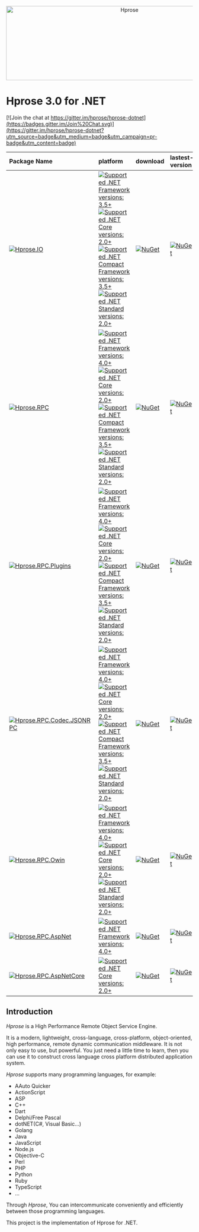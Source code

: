 <p align="center"><img src="https://hprose.com/banner.@2x.png" alt="Hprose" title="Hprose" width="650" height="200" /></p>

# Hprose 3.0 for .NET

[![Join the chat at https://gitter.im/hprose/hprose-dotnet](https://badges.gitter.im/Join%20Chat.svg)](https://gitter.im/hprose/hprose-dotnet?utm_source=badge&utm_medium=badge&utm_campaign=pr-badge&utm_content=badge)


  Package Name  | platform | download | lastest-version |
:---------------|:---------|:---------|:-----------------
[![Hprose.IO](https://img.shields.io/badge/Hprose.IO-red.svg?logo=nuget)](https://www.nuget.org/packages/Hprose.IO) | [![Supported .NET Framework versions: 3.5+](https://img.shields.io/badge/.NET-3.5+-blue.svg) ![Supported .NET Core versions: 2.0+](https://img.shields.io/badge/.NET_Core-2.0+-blue.svg) ![Supported .NET Compact Framework versions: 3.5+](https://img.shields.io/badge/.NET_CF-3.5+-blue.svg) ![Supported .NET Standard versions: 2.0+](https://img.shields.io/badge/.NET_Standard-2.0+-blue.svg)](https://www.nuget.org/packages/Hprose.IO) | [![NuGet](https://img.shields.io/nuget/v/Hprose.IO.svg)](https://www.nuget.org/packages/Hprose.IO) | [![NuGet](https://img.shields.io/nuget/dt/Hprose.IO.svg)](https://www.nuget.org/packages/Hprose.IO)
[![Hprose.RPC](https://img.shields.io/badge/Hprose.RPC-red.svg?logo=nuget)](https://www.nuget.org/packages/Hprose.RPC) | [![Supported .NET Framework versions: 4.0+](https://img.shields.io/badge/.NET-4.0+-blue.svg) ![Supported .NET Core versions: 2.0+](https://img.shields.io/badge/.NET_Core-2.0+-blue.svg) ![Supported .NET Compact Framework versions: 3.5+](https://img.shields.io/badge/.NET_CF-3.5+-blue.svg) ![Supported .NET Standard versions: 2.0+](https://img.shields.io/badge/.NET_Standard-2.0+-blue.svg)](https://www.nuget.org/packages/Hprose.RPC) | [![NuGet](https://img.shields.io/nuget/v/Hprose.RPC.svg)](https://www.nuget.org/packages/Hprose.RPC) | [![NuGet](https://img.shields.io/nuget/dt/Hprose.RPC.svg)](https://www.nuget.org/packages/Hprose.RPC)
[![Hprose.RPC.Plugins](https://img.shields.io/badge/Hprose.RPC.Plugins-orange.svg?logo=nuget)](https://www.nuget.org/packages/Hprose.RPC.Plugins) | [![Supported .NET Framework versions: 4.0+](https://img.shields.io/badge/.NET-4.0+-blue.svg) ![Supported .NET Core versions: 2.0+](https://img.shields.io/badge/.NET_Core-2.0+-blue.svg) ![Supported .NET Compact Framework versions: 3.5+](https://img.shields.io/badge/.NET_CF-3.5+-blue.svg) ![Supported .NET Standard versions: 2.0+](https://img.shields.io/badge/.NET_Standard-2.0+-blue.svg)](https://www.nuget.org/packages/Hprose.RPC.Plugins) | [![NuGet](https://img.shields.io/nuget/v/Hprose.RPC.Plugins.svg)](https://www.nuget.org/packages/Hprose.RPC.Plugins) | [![NuGet](https://img.shields.io/nuget/dt/Hprose.RPC.Plugins.svg)](https://www.nuget.org/packages/Hprose.RPC.Plugins)
[![Hprose.RPC.Codec.JSONRPC](https://img.shields.io/badge/Hprose.RPC.Codec.JSONRPC-ff69b4.svg?logo=nuget)](https://www.nuget.org/packages/Hprose.RPC.Codec.JSONRPC) | [![Supported .NET Framework versions: 4.0+](https://img.shields.io/badge/.NET-4.0+-blue.svg) ![Supported .NET Core versions: 2.0+](https://img.shields.io/badge/.NET_Core-2.0+-blue.svg) ![Supported .NET Compact Framework versions: 3.5+](https://img.shields.io/badge/.NET_CF-3.5+-blue.svg) ![Supported .NET Standard versions: 2.0+](https://img.shields.io/badge/.NET_Standard-2.0+-blue.svg)](https://www.nuget.org/packages/Hprose.RPC.Codec.JSONRPC) | [![NuGet](https://img.shields.io/nuget/v/Hprose.RPC.Codec.JSONRPC.svg)](https://www.nuget.org/packages/Hprose.RPC.Codec.JSONRPC) | [![NuGet](https://img.shields.io/nuget/dt/Hprose.RPC.Codec.JSONRPC.svg)](https://www.nuget.org/packages/Hprose.RPC.Codec.JSONRPC)
[![Hprose.RPC.Owin](https://img.shields.io/badge/Hprose.RPC.Owin-blueviolet.svg?logo=nuget)](https://www.nuget.org/packages/Hprose.RPC.Owin) | [![Supported .NET Framework versions: 4.0+](https://img.shields.io/badge/.NET-4.0+-blue.svg) ![Supported .NET Core versions: 2.0+](https://img.shields.io/badge/.NET_Core-2.0+-blue.svg) ![Supported .NET Standard versions: 2.0+](https://img.shields.io/badge/.NET_Standard-2.0+-blue.svg)](https://www.nuget.org/packages/Hprose.RPC.Owin) | [![NuGet](https://img.shields.io/nuget/v/Hprose.RPC.Owin.svg)](https://www.nuget.org/packages/Hprose.RPC.Owin) | [![NuGet](https://img.shields.io/nuget/dt/Hprose.RPC.Owin.svg)](https://www.nuget.org/packages/Hprose.RPC.Owin)
[![Hprose.RPC.AspNet](https://img.shields.io/badge/Hprose.RPC.AspNet-blueviolet.svg?logo=nuget)](https://www.nuget.org/packages/Hprose.RPC.AspNet) | [![Supported .NET Framework versions: 4.0+](https://img.shields.io/badge/.NET-4.0+-blue.svg)](https://www.nuget.org/packages/Hprose.RPC.AspNet) | [![NuGet](https://img.shields.io/nuget/v/Hprose.RPC.AspNet.svg)](https://www.nuget.org/packages/Hprose.RPC.AspNet) | [![NuGet](https://img.shields.io/nuget/dt/Hprose.RPC.AspNet.svg)](https://www.nuget.org/packages/Hprose.RPC.AspNet)
[![Hprose.RPC.AspNetCore](https://img.shields.io/badge/Hprose.RPC.AspNetCore-blueviolet.svg?logo=nuget)](https://www.nuget.org/packages/Hprose.RPC.AspNetCore) | [ ![Supported .NET Core versions: 2.0+](https://img.shields.io/badge/.NET_Core-2.0+-blue.svg)](https://www.nuget.org/packages/Hprose.RPC.AspNetCore) | [![NuGet](https://img.shields.io/nuget/v/Hprose.RPC.AspNetCore.svg)](https://www.nuget.org/packages/Hprose.RPC.AspNetCore) | [![NuGet](https://img.shields.io/nuget/dt/Hprose.RPC.AspNetCore.svg)](https://www.nuget.org/packages/Hprose.RPC.AspNetCore)

## Introduction

*Hprose* is a High Performance Remote Object Service Engine.

It is a modern, lightweight, cross-language, cross-platform, object-oriented, high performance, remote dynamic communication middleware. It is not only easy to use, but powerful. You just need a little time to learn, then you can use it to construct cross language cross platform distributed application system.

*Hprose* supports many programming languages, for example:

* AAuto Quicker
* ActionScript
* ASP
* C++
* Dart
* Delphi/Free Pascal
* dotNET(C#, Visual Basic...)
* Golang
* Java
* JavaScript
* Node.js
* Objective-C
* Perl
* PHP
* Python
* Ruby
* TypeScript
* ...

Through *Hprose*, You can intercommunicate conveniently and efficiently between those programming languages.

This project is the implementation of Hprose for .NET.
